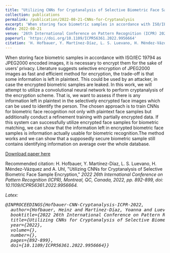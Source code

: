 ```yaml
---
title: "Utilizing CNNs for Cryptanalysis of Selective Biometric Face Sample Encryption"
collection: publications
permalink: /publication/2022-08-21-CNNs-for-Cryptanalysis
excerpt: 'When storing face biometric samples in accordance with ISO/IEC 19794 as JPEG2000 encoded images, it is necessary to encrypt them for the sake of users’ privacy. Literature suggests selective encryption of JPEG2000 images as fast and efficient method for encryption, the trade-off is that some information is left in plaintext. This could be used by an attacker, in case the encrypted biometric samples are leaked. In this work, we will attempt to utilize a convolutional neural network to perform cryptanalysis of the encryption scheme. That is, we want to assess if there is any information left in plaintext in the selectively encrypted face images which can be used to identify the person. The chosen approach is to train CNNs for biometric face recognition not only with plaintext face samples but additionally conduct a refinement training with partially encrypted data. If this system can successfully utilize encrypted face samples for biometric matching, we can show that the information left in encrypted biometric face samples is information actually usable for biometric recognition.The method works and we can show that a supposedly secure biometric sample still contains identifying information on average over the whole database.'
date: 2022-08-21
venue: '26th International Conference on Pattern Recognition (ICPR) 2022'
paperurl: 'https://doi.org/10.1109/ICPR56361.2022.9956664'
citation: 'H. Hofbauer, Y. Martínez-Díaz, L. S. Luevano, H. Méndez-Vázquez and A. Uhl, "Utilizing CNNs for Cryptanalysis of Selective Biometric Face Sample Encryption," 2022 26th International Conference on Pattern Recognition (ICPR), Montreal, QC, Canada, 2022, pp. 892-899, doi: 10.1109/ICPR56361.2022.9956664.'
---
```

When storing face biometric samples in accordance with ISO/IEC 19794 as JPEG2000 encoded images, it is necessary to encrypt them for the sake of users’ privacy. Literature suggests selective encryption of JPEG2000 images as fast and efficient method for encryption, the trade-off is that some information is left in plaintext. This could be used by an attacker, in case the encrypted biometric samples are leaked. In this work, we will attempt to utilize a convolutional neural network to perform cryptanalysis of the encryption scheme. That is, we want to assess if there is any information left in plaintext in the selectively encrypted face images which can be used to identify the person. The chosen approach is to train CNNs for biometric face recognition not only with plaintext face samples but additionally conduct a refinement training with partially encrypted data. If this system can successfully utilize encrypted face samples for biometric matching, we can show that the information left in encrypted biometric face samples is information actually usable for biometric recognition.The method works and we can show that a supposedly secure biometric sample still contains identifying information on average over the whole database.

[Download paper here](https://doi.org/10.1109/ICPR56361.2022.9956664)

Recommended citation: H. Hofbauer, Y. Martínez-Díaz, L. S. Luevano, H. Méndez-Vázquez and A. Uhl, "Utilizing CNNs for Cryptanalysis of Selective Biometric Face Sample Encryption," <em>2022 26th International Conference on Pattern Recognition (ICPR)<em>, Montreal, QC, Canada, 2022, pp. 892-899, doi: 10.1109/ICPR56361.2022.9956664.

Latex:
<pre>
@INPROCEEDINGS{Hofbauer-CNN-Cryptanalysis-ICPR-2022,
  author={Hofbauer, Heinz and Martínez-Díaz, Yoanna and Luevano, Luis Santiago and Méndez-Vázquez, Heydi and Uhl, Andreas},
  booktitle={2022 26th International Conference on Pattern Recognition (ICPR)}, 
  title={Utilizing CNNs for Cryptanalysis of Selective Biometric Face Sample Encryption}, 
  year={2022},
  volume={},
  number={},
  pages={892-899},
  doi={10.1109/ICPR56361.2022.9956664}}
</pre>
